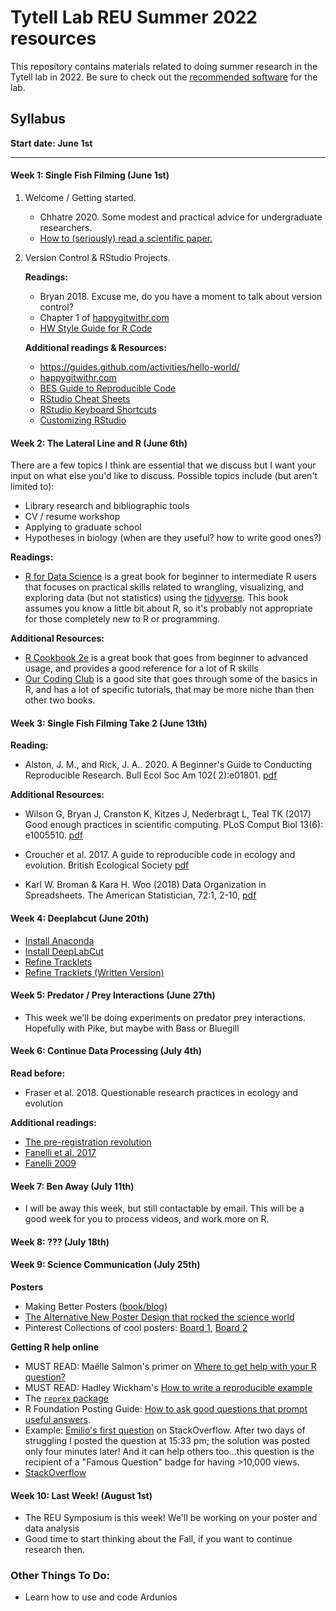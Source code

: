 # Tytell Lab REU Summer 2022 resources

This repository contains materials related to doing summer research in the Tytell lab in 2022.
Be sure to check out the [recommended software](software.md) for the lab.

## Syllabus


**Start date: June 1st**

------------------------------------------------------------------------

#### Week 1: Single Fish Filming (June 1st)

1.  Welcome / Getting started.

    -   Chhatre 2020. Some modest and practical advice for undergraduate researchers.
    -   [How to (seriously) read a scientific paper.](https://www.sciencemag.org/careers/2016/03/how-seriously-read-scientific-paper)

2.  Version Control & RStudio Projects.

    **Readings:**

    -   Bryan 2018. Excuse me, do you have a moment to talk about version control?
    -   Chapter 1 of [happygitwithr.com](https://happygitwithr.com/)
    -   [HW Style Guide for R Code](http://adv-r.had.co.nz/Style.html)

    **Additional readings & Resources:**

    -   <https://guides.github.com/activities/hello-world/>
    -   [happygitwithr.com](https://happygitwithr.com/)
    -   [BES Guide to Reproducible Code](https://www.britishecologicalsociety.org/wp-content/uploads/2019/06/BES-Guide-Reprod%20ucible-Code-2019.pdf)
    -   [RStudio Cheat Sheets](https://www.rstudio.com/resources/cheatsheets/)
    -   [RStudio Keyboard Shortcuts](https://support.rstudio.com/hc/en-us/articles/200711853-Keyboard-Shortcuts)
    -   [Customizing RStudio](https://support.rstudio.com/hc/en-us/articles/200549016-Customizing-RStudio)

#### Week 2: The Lateral Line and R (June 6th)

There are a few topics I think are essential that we discuss but I want your input on what else you'd like to discuss.
Possible topics include (but aren't limited to):

-   Library research and bibliographic tools
-   CV / resume workshop
-   Applying to graduate school
-   Hypotheses in biology (when are they useful? how to write good ones?)

**Readings:**

-   [R for Data Science](https://r4ds.had.co.nz/) is a great book for beginner to intermediate R users that focuses on practical skills related to wrangling, visualizing, and exploring data (but not statistics) using the [tidyverse](https://www.tidyverse.org/). This book assumes you know a little bit about R, so it's probably not appropriate for those completely new to R or programming.

**Additional Resources:**

-   [R Cookbook 2e](https://rc2e.com/) is a great book that goes from beginner to advanced usage, and provides a good reference for a lot of R skills
-   [Our Coding Club](https://ourcodingclub.github.io/tutorials.html) is a good site that goes through some of the basics in R, and has a lot of specific tutorials, that may be more niche than then other two books.

#### Week 3: Single Fish Filming Take 2 (June 13th)

**Reading:**

-   Alston, J. M., and Rick, J. A.. 2020. A Beginner's Guide to Conducting Reproducible Research. Bull Ecol Soc Am 102( 2):e01801. [pdf](https://doi.org/10.1002/bes2.1801)

**Additional Resources:**

-   Wilson G, Bryan J, Cranston K, Kitzes J, Nederbragt L, Teal TK (2017) Good enough practices in scientific computing. PLoS Comput Biol 13(6): e1005510. [pdf](https://doi.org/10.1371/journal.pcbi.1005510)

-   Croucher et al. 2017. A guide to reproducible code in ecology and evolution. British Ecological Society [pdf](https://www.britishecologicalsociety.org/wp-content/uploads/2017/12/guide-to-reproducible-code.pdf)

-   Karl W. Broman & Kara H. Woo (2018) Data Organization in Spreadsheets. The American Statistician, 72:1, 2-10, [pdf](https://www.tandfonline.com/doi/full/10.1080/00031305.2017.1375989)

#### Week 4: Deeplabcut (June 20th)

-   [Install Anaconda](https://docs.anaconda.com/anaconda/install/)
-   [Install DeepLabCut](https://github.com/DeepLabCut/DeepLabCut/blob/master/docs/installation.md)
-   [Refine Tracklets](https://www.youtube.com/watch?v=bEuBKB7eqmk&t=21s)
-   [Refine Tracklets (Written Version)](https://github.com/DeepLabCut/DeepLabCut/blob/master/docs/maDLC_UserGuide.md#refine-tracklets)

#### Week 5: Predator / Prey Interactions (June 27th)

-   This week we'll be doing experiments on predator prey interactions. Hopefully with Pike, but maybe with Bass or Bluegill

#### Week 6: Continue Data Processing (July 4th)

**Read before:**

-   Fraser et al. 2018. Questionable research practices in ecology and evolution

**Additional readings:**

-   [The pre-registration revolution](https://www.pnas.org/content/115/11/2600)
-   [Fanelli et al. 2017](https://link.springer.com/article/10.1007%2Fs11948-018-0023-7)
-   [Fanelli 2009](https://journals.plos.org/plosone/article?id=10.1371/journal.pone.0005738)

#### Week 7: Ben Away (July 11th)

- I will be away this week, but still contactable by email. This will be a good week for you to process videos, and work more on R. 

#### Week 8: ??? (July 18th)

#### Week 9: Science Communication (July 25th)

**Posters**

- Making Better Posters ([book/blog](http://betterposters.blogspot.com/))
- [The Alternative New Poster Design that rocked the science world](https://www.insidehighered.com/news/2019/06/24/theres-movement-better-scientific-posters-are-they-really-better)
- Pinterest Collections of cool posters: [Board 1](https://www.pinterest.co.uk/marieclairekoschowitz/awesome-conference-poster/), [Board 2](https://www.pinterest.co.uk/pin/852095191972801041/)

**Getting R help online**

- MUST READ: Maëlle Salmon's primer on [Where to get help with your R question?](https://masalmon.eu/2018/07/22/wheretogethelp/)
- MUST READ: Hadley Wickham's [How to write a reproducible example](http://adv-r.had.co.nz/Reproducibility.html)
- The [`reprex` package](https://reprex.tidyverse.org/)
- R Foundation Posting Guide: [How to ask good questions that prompt useful answers](https://www.r-project.org/posting-guide.html).
- Example: [Emilio's first question](https://stackoverflow.com/questions/18406652/split-a-vector-into-three-vectors-of-unequal-length-in-r) on StackOverflow. After two days of struggling I posted the question at 15:33 pm; the solution was posted only four minutes later! And it can help others too...this question is the recipient of a "Famous Question" badge for having >10,000 views.
- [StackOverflow](https://stackoverflow.com/)

#### Week 10: Last Week! (August 1st)

-   The REU Symposium is this week! We'll be working on your poster and data analysis
-   Good time to start thinking about the Fall, if you want to continue research then.

### Other Things To Do:

-   Learn how to use and code Ardunios
